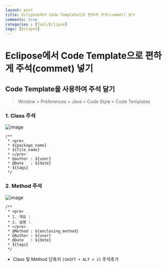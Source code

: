```yaml
---
layout: post
title: Eclipose에서 Code Template으로 편하게 주석(commet) 넣기
comments: true
categories : [Tool/Eclipse]
tags: [Eclipse] 
---
```


# Eclipose에서 Code Template으로 편하게 주석(commet) 넣기

## Code Template을 사용하여 주석 달기

> Window > Preferences > Java > Code Style > Code Templates


### 1. Class 주석

![image](https://user-images.githubusercontent.com/16984805/71558824-78e7aa80-2a9a-11ea-9327-78f6e576a3f5.png)

```
/**
 * <pre>
 * ${package_name}
 * ${file_name}
 * </pre>
 * @author : ${user}
 * @Date   : ${date}
 * ${tags}
 */
```

### 2. Method 주석

![image](https://user-images.githubusercontent.com/16984805/71558881-2eb2f900-2a9b-11ea-8ba8-00de3f81b35a.png)


```
/**
 * <pre>
 * 1. 개요 : 
 * 2. 설명 :
 * </pre>
 * @Method : ${enclosing_method}
 * @Author : ${user}
 * @Date   : ${date}
 * ${tags}
 */
```


* Class 및 Method 단축키 `[SHIFT + ALT + J]` 주석추가 